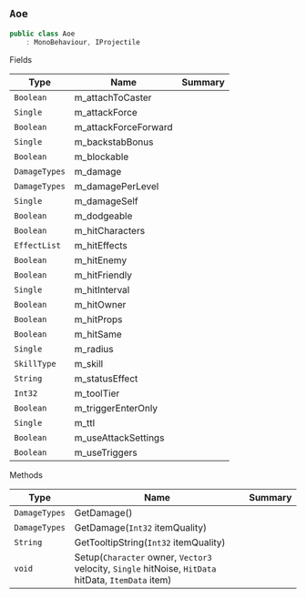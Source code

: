 ## `Aoe`

```csharp
public class Aoe
    : MonoBehaviour, IProjectile

```

Fields

| Type | Name | Summary | 
| --- | --- | --- | 
| `Boolean` | m_attachToCaster |  | 
| `Single` | m_attackForce |  | 
| `Boolean` | m_attackForceForward |  | 
| `Single` | m_backstabBonus |  | 
| `Boolean` | m_blockable |  | 
| `DamageTypes` | m_damage |  | 
| `DamageTypes` | m_damagePerLevel |  | 
| `Single` | m_damageSelf |  | 
| `Boolean` | m_dodgeable |  | 
| `Boolean` | m_hitCharacters |  | 
| `EffectList` | m_hitEffects |  | 
| `Boolean` | m_hitEnemy |  | 
| `Boolean` | m_hitFriendly |  | 
| `Single` | m_hitInterval |  | 
| `Boolean` | m_hitOwner |  | 
| `Boolean` | m_hitProps |  | 
| `Boolean` | m_hitSame |  | 
| `Single` | m_radius |  | 
| `SkillType` | m_skill |  | 
| `String` | m_statusEffect |  | 
| `Int32` | m_toolTier |  | 
| `Boolean` | m_triggerEnterOnly |  | 
| `Single` | m_ttl |  | 
| `Boolean` | m_useAttackSettings |  | 
| `Boolean` | m_useTriggers |  | 


Methods

| Type | Name | Summary | 
| --- | --- | --- | 
| `DamageTypes` | GetDamage() |  | 
| `DamageTypes` | GetDamage(`Int32` itemQuality) |  | 
| `String` | GetTooltipString(`Int32` itemQuality) |  | 
| `void` | Setup(`Character` owner, `Vector3` velocity, `Single` hitNoise, `HitData` hitData, `ItemData` item) |  | 


